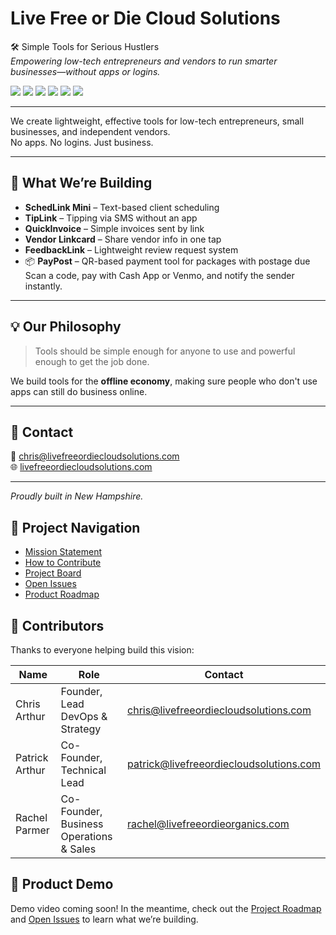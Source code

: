 # Live Free or Die Cloud Solutions

🛠️ Simple Tools for Serious Hustlers  
*Empowering low-tech entrepreneurs and vendors to run smarter businesses—without apps or logins.*

[![](https://img.shields.io/github/license/lfodcloud/company-overview)](./LICENSE.md)
[![](https://img.shields.io/github/last-commit/lfodcloud/company-overview)](https://github.com/lfodcloud/company-overview/commits)
[![](https://img.shields.io/github/issues/lfodcloud/company-overview)](https://github.com/lfodcloud/company-overview/issues)
[![](https://img.shields.io/github/contributors/lfodcloud/company-overview)](https://github.com/lfodcloud/company-overview/graphs/contributors)
[![](https://img.shields.io/github/workflow/status/lfodcloud/company-overview/deployment)](https://github.com/lfodcloud/company-overview/actions)
[![](https://img.shields.io/badge/follow-@lfodcloud-1da1f2?style=social&logo=twitter)](https://twitter.com/lfodcloud)

---

We create lightweight, effective tools for low-tech entrepreneurs, small businesses, and independent vendors.  
No apps. No logins. Just business.

---
## 🚀 What We’re Building

- **SchedLink Mini** – Text-based client scheduling
- **TipLink** – Tipping via SMS without an app
- **QuickInvoice** – Simple invoices sent by link
- **Vendor Linkcard** – Share vendor info in one tap
- **FeedbackLink** – Lightweight review request system
- 📦 **PayPost** – QR-based payment tool for packages with postage due  
Scan a code, pay with Cash App or Venmo, and notify the sender instantly.
---

## 💡 Our Philosophy

> Tools should be simple enough for anyone to use and powerful enough to get the job done.

We build tools for the **offline economy**, making sure people who don't use apps can still do business online.

---

## 👥 Contact

📧 chris@livefreeordiecloudsolutions.com  
🌐 [livefreeordiecloudsolutions.com](https://livefreeordiecloudsolutions.com)

---

*Proudly built in New Hampshire.*

## 🔗 Project Navigation

- [Mission Statement](./MISSION.md)
- [How to Contribute](./CONTRIBUTING.md)
- [Project Board](https://github.com/lfodc/company-overview/projects/1)
- [Open Issues](https://github.com/lfodc/company-overview/issues)
- [Product Roadmap](./ROADMAP.md)

## 👥 Contributors

Thanks to everyone helping build this vision:

| Name | Role | Contact |
|------|------|---------|
| Chris Arthur | Founder, Lead DevOps & Strategy | chris@livefreeordiecloudsolutions.com |
| Patrick Arthur | Co-Founder, Technical Lead | patrick@livefreeordiecloudsolutions.com |
| Rachel Parmer |  Co-Founder, Business Operations & Sales | rachel@livefreeordieorganics.com |

## 🎥 Product Demo

Demo video coming soon! In the meantime, check out the [Project Roadmap](#project-roadmap) and [Open Issues](#open-issues) to learn what we’re building.
